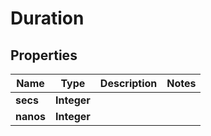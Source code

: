 

# Duration


## Properties

| Name | Type | Description | Notes |
|------------ | ------------- | ------------- | -------------|
|**secs** | **Integer** |  |  |
|**nanos** | **Integer** |  |  |



